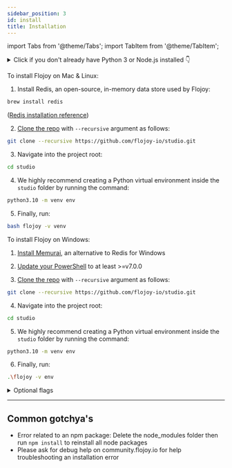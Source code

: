 ```yaml
---
sidebar_position: 3
id: install
title: Installation
---
```


import Tabs from '@theme/Tabs';
import TabItem from '@theme/TabItem';

<details>
<summary>Click if you don't already have Python 3 or Node.js installed 👇</summary>

To install Flojoy, firstly there are a few prequisites needed on your machine.

### Python >= 3.10

[Download](https://www.python.org/downloads/)

Python and `pip` are required to install and run the Flojoy nodes. Minimum version requirement for Python is `3.10` and `20.0` for `pip`. Open your Terminal and type ` python3 –version` to see if you already have Python installed and what the version number is.

### Node.js

[Download](https://nodejs.org/en/download/package-manager/)

Node.js is required to run Flojoy's app interface. Open your Terminal and type `node -v` to see if you already have Node.js installed.

</details>
  
<Tabs groupId="platform" queryString="platform">
  
<TabItem value="unix" label="Mac & Linux">
<div>

To install Flojoy on Mac & Linux:

1. Install Redis, an open-source, in-memory data store used by Flojoy:

```bash
brew install redis
```

([Redis installation reference](https://redis.io/docs/getting-started/installation/))

2. [Clone the repo](https://github.com/flojoy-io/studio) with `--recursive` argument as follows:

```bash
git clone --recursive https://github.com/flojoy-io/studio.git
```

3. Navigate into the project root:

```bash
cd studio
```

4. We highly recommend creating a Python virtual environment inside the `studio` folder by running the command:

```bash
python3.10 -m venv env
```

5. Finally, run:

```bash
bash flojoy -v venv
```

</div>
</TabItem>

<TabItem value="windows" label="Windows">
<div>

To install Flojoy on Windows:

1. [Install Memurai](https://www.memurai.com/get-memurai), an alternative to Redis for Windows

2. [Update your PowerShell](https://learn.microsoft.com/en-us/powershell/scripting/install/installing-powershell-on-windows) to at least >=v7.0.0

3. [Clone the repo](https://github.com/flojoy-io/studio) with `--recursive` argument as follows:

```bash
git clone --recursive https://github.com/flojoy-io/studio.git
```

4. Navigate into the project root:

```bash
cd studio
```

5. We highly recommend creating a Python virtual environment inside the `studio` folder by running the command:

```bash
python3.10 -m venv env
```

6. Finally, run:

```bash
.\flojoy -v env
```

</div>
</TabItem>
</Tabs>

<details>
<summary>Optional flags</summary>
  <ul>
    <li><code>-v</code> provides the path to the Python virtual environment</li>
    <li><code>-r</code> shuts down the existing redis server and spin up a fresh one (For Mac and Linux)</li>
    <li><code>-n</code> skips installing the Node packages in package.json</li>
    <li><code>-p</code> skips installing the Python packages in requirements.txt</li>
    <li><code>-P</code> runs the backend server on a specific port</li>
    <li><code>-s</code> To **NOT** update submodules</li>
    <li><code>-S</code> To **NOT** enable Sentry</li>
    <li><code>-T</code> To enable Telemetry</li>
    <li><code>-d</code> To enable debug mode for backend</li>
  </ul>
</details>

---

## Common gotchya's

- Error related to an npm package: Delete the node_modules folder then run `npm install` to reinstall all node packages
- Please ask for debug help on community.flojoy.io for help troubleshooting an installation error
